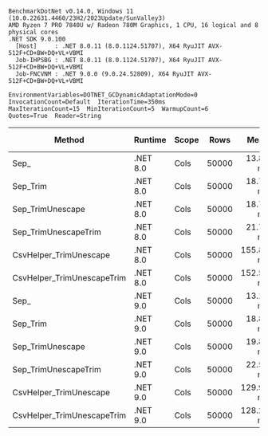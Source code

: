 ```

BenchmarkDotNet v0.14.0, Windows 11 (10.0.22631.4460/23H2/2023Update/SunValley3)
AMD Ryzen 7 PRO 7840U w/ Radeon 780M Graphics, 1 CPU, 16 logical and 8 physical cores
.NET SDK 9.0.100
  [Host]     : .NET 8.0.11 (8.0.1124.51707), X64 RyuJIT AVX-512F+CD+BW+DQ+VL+VBMI
  Job-IHPSBG : .NET 8.0.11 (8.0.1124.51707), X64 RyuJIT AVX-512F+CD+BW+DQ+VL+VBMI
  Job-FNCVNM : .NET 9.0.0 (9.0.24.52809), X64 RyuJIT AVX-512F+CD+BW+DQ+VL+VBMI

EnvironmentVariables=DOTNET_GCDynamicAdaptationMode=0  InvocationCount=Default  IterationTime=350ms  
MaxIterationCount=15  MinIterationCount=5  WarmupCount=6  
Quotes=True  Reader=String  

```
| Method                     | Runtime  | Scope | Rows  | Mean      | Ratio | MB | MB/s   | ns/row | Allocated | Alloc Ratio |
|--------------------------- |--------- |------ |------ |----------:|------:|---:|-------:|-------:|----------:|------------:|
| Sep_                       | .NET 8.0 | Cols  | 50000 |  13.83 ms |  1.00 | 41 | 3020.3 |  276.6 |   1.22 KB |        1.00 |
| Sep_Trim                   | .NET 8.0 | Cols  | 50000 |  18.77 ms |  1.36 | 41 | 2225.3 |  375.4 |   1.22 KB |        1.00 |
| Sep_TrimUnescape           | .NET 8.0 | Cols  | 50000 |  18.72 ms |  1.35 | 41 | 2231.6 |  374.4 |   1.22 KB |        1.00 |
| Sep_TrimUnescapeTrim       | .NET 8.0 | Cols  | 50000 |  21.74 ms |  1.57 | 41 | 1921.6 |  434.7 |   1.23 KB |        1.01 |
| CsvHelper_TrimUnescape     | .NET 8.0 | Cols  | 50000 | 155.86 ms | 11.27 | 41 |  268.0 | 3117.2 | 451.52 KB |      370.48 |
| CsvHelper_TrimUnescapeTrim | .NET 8.0 | Cols  | 50000 | 152.57 ms | 11.03 | 41 |  273.8 | 3051.4 | 445.86 KB |      365.83 |
| Sep_                       | .NET 9.0 | Cols  | 50000 |  13.19 ms |  0.95 | 41 | 3165.9 |  263.9 |   1.22 KB |        1.00 |
| Sep_Trim                   | .NET 9.0 | Cols  | 50000 |  18.81 ms |  1.36 | 41 | 2221.0 |  376.1 |   1.24 KB |        1.02 |
| Sep_TrimUnescape           | .NET 9.0 | Cols  | 50000 |  19.84 ms |  1.43 | 41 | 2105.6 |  396.7 |   1.25 KB |        1.02 |
| Sep_TrimUnescapeTrim       | .NET 9.0 | Cols  | 50000 |  22.59 ms |  1.63 | 41 | 1848.8 |  451.8 |   1.26 KB |        1.03 |
| CsvHelper_TrimUnescape     | .NET 9.0 | Cols  | 50000 | 129.95 ms |  9.40 | 41 |  321.4 | 2598.9 | 451.52 KB |      370.47 |
| CsvHelper_TrimUnescapeTrim | .NET 9.0 | Cols  | 50000 | 128.20 ms |  9.27 | 41 |  325.8 | 2564.0 | 448.88 KB |      368.31 |

